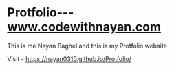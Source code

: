 # Protfolio---www.codewithnayan.com
This is me Nayan Baghel and this is my Protfolio website


Visit -  https://nayan0310.github.io/Protfolio/
